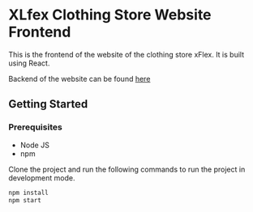 # XLfex Clothing Store Website Frontend

This is the frontend of the website of the clothing store xFlex. It is built using React.

Backend of the website can be found [here](https://github.com/LassazVegaz/xflex-backend)

## Getting Started

### Prerequisites

- Node JS
- npm

Clone the project and run the following commands to run the project in development mode.

```bash
npm install
npm start
```
